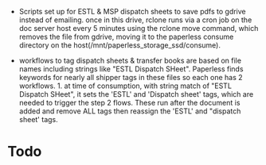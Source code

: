 - Scripts set up for ESTL & MSP dispatch sheets to save pdfs to gdrive instead of emailing. once in this drive, rclone runs via a cron job on the doc server host every 5 minutes using the rclone move command, which removes the file from gdrive, moving it to the paperless consume directory on the host(/mnt/paperless_storage_ssd/consume).

- workflows to tag dispatch sheets & transfer books are based on file names including strings like "ESTL Dispatch SHeet". Paperless finds keywords for nearly all shipper tags in these files so each one has 2 workflows. 1. at time of consumption, with string match of "ESTL Dispatch SHeet", it sets the 'ESTL' and 'Dispatch sheet' tags, which are needed to trigger the step 2 flows. These run after the document is added and remove ALL tags then reassign the 'ESTL' and "dispatch sheet' tags.

# Todo
